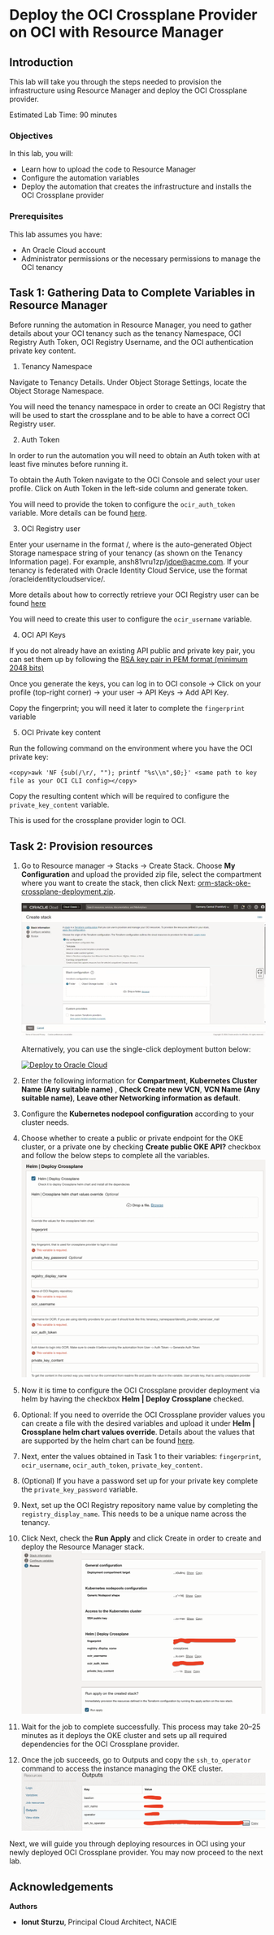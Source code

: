 # Deploy the OCI Crossplane Provider on OCI with Resource Manager

## Introduction

This lab will take you through the steps needed to provision the infrastructure using Resource Manager and deploy the OCI Crossplane provider.

Estimated Lab Time: 90 minutes

### Objectives

In this lab, you will:
* Learn how to upload the code to Resource Manager
* Configure the automation variables
* Deploy the automation that creates the infrastructure and installs the OCI Crossplane provider

### Prerequisites

This lab assumes you have:
* An Oracle Cloud account
* Administrator permissions or the necessary permissions to manage the OCI tenancy



## Task 1: Gathering Data to Complete Variables in Resource Manager

Before running the automation in Resource Manager, you need to gather details about your OCI tenancy such as the tenancy Namespace, OCI Registry Auth Token, OCI Registry Username, and the OCI authentication private key content.

1. Tenancy Namespace 

Navigate to Tenancy Details. Under Object Storage Settings, locate the Object Storage Namespace.

You will need the tenancy namespace in order to create an OCI Registry that will be used to start the crossplane and to be able to have a correct OCI Registry user.


2. Auth Token

In order to run the automation you will need to obtain an Auth token with at least five minutes before running it. 

To obtain the Auth Token navigate to the OCI Console and select your user profile. Click on Auth Token in the left-side column and generate token. 

You will need to provide the token to configure the `ocir_auth_token` variable. More details can be found [here](https://docs.oracle.com/en-us/iaas/Content/Registry/Tasks/registrygettingauthtoken.htm).


3. OCI Registry user

Enter your username in the format <tenancy-namespace>/<username>, where <tenancy-namespace> is the auto-generated Object Storage namespace string of your tenancy (as shown on the Tenancy Information page). For example, ansh81vru1zp/jdoe@acme.com. If your tenancy is federated with Oracle Identity Cloud Service, use the format <tenancy-namespace>/oracleidentitycloudservice/<username>.

More details about how to correctly retrieve your OCI Registry user can be found [here](https://docs.oracle.com/en-us/iaas/Content/Registry/Tasks/registrypushingimagesusingthedockercli.htm)

You will need to create this user to configure the `ocir_username` variable.


4. OCI API Keys

If you do not already have an existing API public and private key pair, you can set them up by following the [RSA key pair in PEM format (minimum 2048 bits)](https://docs.oracle.com/en-us/iaas/Content/API/Concepts/apisigningkey.htm?utm_source=chatgpt.com)

Once you generate the keys, you can log in to OCI console -> Click on your profile (top-right corner) -> your user -> API Keys -> Add API Key.

Copy the fingerprint; you will need it later to complete the `fingerprint` variable

5. OCI Private key content

Run the following command on the environment where you have the OCI private key:

```
<copy>awk 'NF {sub(/\r/, ""); printf "%s\\n",$0;}' <same path to key file as your OCI CLI config></copy>
```

Copy the resulting content which will be required to configure the `private_key_content` variable.

This is used for the crossplane provider login to OCI.


## Task 2: Provision resources

1. Go to Resource manager -> Stacks -> Create Stack. Choose **My Configuration** and upload the provided zip file, select the compartment where you want to create the stack, then click Next: [orm-stack-oke-crossplane-deployment.zip](https://github.com/ionut-sturzu/orm-stack-oke-crossplane-deployment/archive/refs/heads/main.zip).

    ![Resource Manager upload zip file](images/resource_manager.png)

    Alternatively, you can use the single-click deployment button below:

    [![Deploy to Oracle Cloud](https://oci-resourcemanager-plugin.plugins.oci.oraclecloud.com/latest/deploy-to-oracle-cloud.svg)](https://cloud.oracle.com/resourcemanager/stacks/create?zipUrl=https://github.com/ionut-sturzu/orm-stack-oke-crossplane-deployment/archive/refs/heads/main.zip)

2. Enter the following information for **Compartment**, **Kubernetes Cluster Name (Any suitable name)** , **Check Create new VCN**, **VCN Name (Any suitable name)**, **Leave other Networking information as default**.

3. Configure the **Kubernetes nodepool configuration** according to your cluster needs.

4. Choose whether to create a public or private endpoint for the OKE cluster, or a private one by checking **Create public OKE API?** checkbox and follow the below steps to complete all the variables.
    ![Resource Manager Complete variables](images/complete_variables.png)

5. Now it is time to configure the OCI Crossplane provider deployment via helm by having the checkbox **Helm | Deploy Crossplane** checked.

6. Optional: If  you need to override the OCI Crossplane provider values you can create a file with the desired variables and upload it under **Helm | Crossplane helm chart values override**. Details about the values that are supported by the helm chart can be found [here](https://github.com/crossplane/crossplane/blob/main/cluster/charts/crossplane/values.yaml?utm_source=chatgpt.com).

7. Next, enter the values obtained in Task 1 to their variables: `fingerprint`, `ocir_username`, `ocir_auth_token`, `private_key_content`.

8. (Optional) If you have a password set up for your private key complete the `private_key_password` variable.

9. Next, set up the OCI Registry repository name value by completing the `registry_display_name`. This needs to be a unique name across the tenancy.

10. Click Next, check the **Run Apply** and click Create in order to create and deploy the Resource Manager stack.
    ![Review and Run Apply](images/apply_stack.png)

11. Wait for the job to complete successfully. This process may take 20–25 minutes as it deploys the OKE cluster and sets up all required dependencies for the OCI Crossplane provider.

12. Once the job succeeds, go to Outputs and copy the `ssh_to_operator` command to access the instance managing the OKE cluster.
    ![Output for SSH to Operator](images/output.png)

Next, we will guide you through deploying resources in OCI using your newly deployed OCI Crossplane provider.
You may now proceed to the next lab.

## Acknowledgements

**Authors**

* **Ionut Sturzu**, Principal Cloud Architect, NACIE
